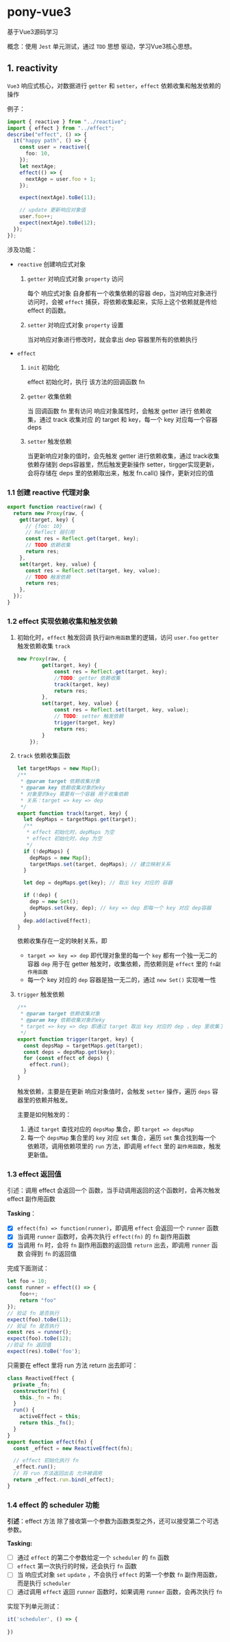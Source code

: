 # pony-vue3
基于Vue3源码学习

概念：使用 `Jest` 单元测试，通过 `TDD` 思想 驱动，学习Vue3核心思想。

## 1. reactivity

`Vue3` 响应式核心，对数据进行 `getter` 和 `setter`，`effect` 依赖收集和触发依赖的操作

例子：

```ts
import { reactive } from "../reactive";
import { effect } from "../effect";
describe("effect", () => {
  it("happy path", () => {
    const user = reactive({
      foo: 10,
    });
    let nextAge;
    effect(() => {
      nextAge = user.foo + 1;
    });

    expect(nextAge).toBe(11);

    // update 更新响应对象值
    user.foo++;
    expect(nextAge).toBe(12);
  });
});
```

涉及功能：

- `reactive` 创建响应式对象

  1. `getter` 对响应式对象 `property` 访问

      每个 响应式对象 自身都有一个收集依赖的容器 dep，当对响应对象进行访问时，会被 `effect` 捕获，将依赖收集起来，实际上这个依赖就是传给 effect 的函数。

  2. `setter` 对响应式对象 `property` 设置

     当对响应对象进行修改时，就会拿出 dep 容器里所有的依赖执行

- `effect`

  1. `init` 初始化

     effect 初始化时，执行 该方法的回调函数 fn

  2. `getter` 收集依赖

     当 回调函数 fn 里有访问 响应对象属性时，会触发 getter 进行 依赖收集，通过 track 收集对应 的 target 和 key，每一个 key 对应每一个容器 deps

  3. `setter` 触发依赖

     当更新响应对象的值时，会先触发 getter 进行依赖收集，通过 track收集依赖存储到 deps容器里，然后触发更新操作 setter，tirgger实现更新，会将存储在 deps 里的依赖取出来，触发 fn.call() 操作，更新对应的值

### 1.1 创建 reactive 代理对象

```ts
export function reactive(raw) {
  return new Proxy(raw, {
    get(target, key) {
      // {foo: 10}
      // Reflect 弱引用
      const res = Reflect.get(target, key);
      // TODO 依赖收集
      return res;
    },
    set(target, key, value) {
      const res = Reflect.set(target, key, value);
      // TODO 触发依赖
      return res;
    },
  });
}
```

### 1.2 effect 实现依赖收集和触发依赖

1. 初始化时，`effect` 触发回调 执行`副作用函数`里的逻辑，访问 `user.foo`  `getter` 触发依赖收集  `track` 

   ```ts
   new Proxy(raw, {
           get(target, key) {
               const res = Reflect.get(target, key);
               //TODO: getter 依赖收集
               track(target, key)
               return res;
           },
           set(target, key, value) {
               const res = Reflect.set(target, key, value);
               // TODO: setter 触发依赖
               trigger(target, key)
               return res;
           }
       });
   ```

   

2. `track` 依赖收集函数

   ```ts
   let targetMaps = new Map();
   /**
    * @param target 依赖收集对象
    * @param key 依赖收集对象的eky
    * 对象里的key 需要有一个容器 用于收集依赖
    * 关系：target => key => dep
    */
   export function track(target, key) {
     let depMaps = targetMaps.get(target);
     /**
      * effect 初始化时，depMaps 为空
      * effect 初始化时，dep 为空
      */
     if (!depMaps) {
       depMaps = new Map();
       targetMaps.set(target, depMaps); // 建立映射关系
     }
   
     let dep = depMaps.get(key); // 取出 key 对应的 容器
   
     if (!dep) {
       dep = new Set();
       depMaps.set(key, dep); // key => dep 即每一个 key 对应 dep容器
     }
     dep.add(activeEffect);
   }
   ```

   依赖收集存在一定的映射关系，即

   - `target => key => dep` 即代理对象里的每一个 `key` 都有一个独一无二的 容器 `dep` 用于在 getter 触发时，收集依赖，而依赖则是 `effect` 里的 `fn副作用函数`
   - 每一个 key 对应的 `dep` 容器是独一无二的，通过 `new Set()` 实现唯一性

3. `trigger` 触发依赖

   ```ts
   /**
    * @param target 依赖收集对象
    * @param key 依赖收集对象的eky
    * target => key => dep 即通过 target 取出 key 对应的 dep ，dep 里收集了依赖会被循环触发调用 fn.call() 
    */
   export function trigger(target, key) {
     const depsMap = targetMaps.get(target);
     const deps = depsMap.get(key);
     for (const effect of deps) {
       effect.run();
     }
   }
   ```

   触发依赖，主要是在更新 响应对象值时，会触发 `setter` 操作，遍历 `deps` 容器里的依赖并触发。

   主要是如何触发的：

   1. 通过 `target` 查找对应的 `depsMap` 集合，即 `target => depsMap`
   2. 每一个 `depsMap` 集合里的 `key` 对应 `set` 集合，遍历 `set` 集合找到每一个 依赖项，调用依赖项里的 `run` 方法，即调用 `effect` 里的 `副作用函数`，触发更新值。

### 1.3 effect 返回值

引述：调用 effect 会返回一个 函数，当手动调用返回的这个函数时，会再次触发 effect 副作用函数

**Tasking**：

- [x] `effect(fn) => function(runner)`，即调用 `effect` 会返回一个 `runner` 函数
- [x] 当调用 `runner` 函数时，会再次执行 `effect(fn)` 的 `fn` 副作用函数
- [x] 当调用 `fn` 时，会将 `fn` 副作用函数的返回值 `return` 出去，即调用 `runner` 函数 会得到 `fn` 的返回值

完成下面测试：

```ts
let foo = 10;
const runner = effect(() => {
    foo++;
    return "foo"
});
// 验证 fn 是否执行
expect(foo).toBe(11);
// 验证 fn 是否执行
const res = runner();
expect(foo).toBe(12);
//验证 fn 返回值
expect(res).toBe('foo');
```

只需要在  effect 里将 run 方法 return 出去即可：

```ts
class ReactiveEffect {
  private _fn;
  constructor(fn) {
    this._fn = fn;
  }
  run() {
    activeEffect = this;
    return this._fn();
  }
}
export function effect(fn) {
  const _effect = new ReactiveEffect(fn);

  // effect 初始化执行 fn
  _effect.run();
  // 将 run 方法返回出去 允许被调用
  return _effect.run.bind(_effect);
}
```

### 1.4 effect 的 scheduler 功能

**引述**：effect 方法 除了接收第一个参数为函数类型之外，还可以接受第二个可选参数。

**Tasking:**

- [ ] 通过 `effect` 的第二个参数给定一个 `scheduler` 的  `fn` 函数
- [ ] `effect` 第一次执行的时候，还会执行 `fn` 函数
- [ ] 当 响应式对象 `set` `update` ，不会执行 `effect` 的第一个参数 `fn` 副作用函数，而是执行 `scheduler`
- [ ] 通过调用 `effect` 返回 `runner` 函数时，如果调用 `runner` 函数，会再次执行 `fn`

实现下列单元测试：

```ts
it('scheduler', () => {
    
})
```


